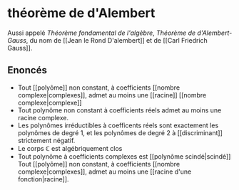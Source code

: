 # théorème de d'Alembert
Aussi appelé _Théorème fondamental de l'algèbre_, _Théorème de d'Alembert-Gauss_, du nom de [[Jean le Rond D'alembert]] et de [[Carl Friedrich Gauss]].



## Enoncés

 - Tout [[polyôme]] non constant, à coefficients [[nombre complexe|complexes]], admet au moins une [[racine]] [[nombre complexe|complexe]]
 - Tout polynôme non constant à coefficients réels admet au moins une racine complexe.
 - Les polynômes irréductibles à coefficents réels sont exactement les polynômes de degré 1, et les polynômes de degré 2 à [[discriminant]] strictement négatif.
 - Le corps $\mathbb C$ est algébriquement clos
 - Tout polynôme à coefficients complexes est [[polynôme scindé|scindé]]
Tout [[polyôme]] non constant, à coefficients [[nombre complexe|complexes]], admet au moins une [[racine d'une fonction|racine]].

